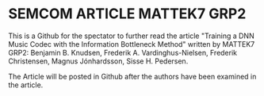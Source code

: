 # SEMCOM ARTICLE MATTEK7 GRP2

This is a Github for the spectator to further read the article "Training a DNN Music Codec with the Information Bottleneck Method" 
written by MATTEK7 GRP2: Benjamin B. Knudsen, Frederik A. Vardinghus-Nielsen, Frederik Christensen, Magnus Jónhardsson, Sisse H. Pedersen.


The Article will be posted in Github after the authors have been examined in the article.
